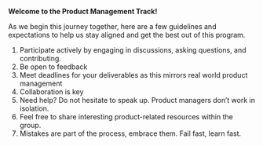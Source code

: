 **Welcome to the Product Management Track!**

As we begin this journey together, here are a few guidelines and expectations to help us stay aligned and get the best out of this program.

1. Participate actively by engaging in discussions, asking questions, and contributing.
2. Be open to feedback
3. ⁠Meet deadlines for your deliverables as this mirrors real world product management
4. Collaboration is key
5. Need help? Do not hesitate to speak up. Product managers don’t work in isolation.
6. Feel free to share interesting product-related resources within the group.
7. Mistakes are part of the process, embrace them. Fail fast, learn fast. 
